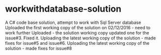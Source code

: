 # workwithdatabase-solution
A C# code base solution, attempt to work with Sql Server database
Uploaded the first working copy of the solution on 02/12/2016 - need to work further
Uploaded - the solution working copy updated one for the issue#3. Fixed it.
Uploading the latest working copy of the solution - made fixes for issue#5 and issue#6.
Uploading the latest working copy of the solution - made fixes for issue#8
